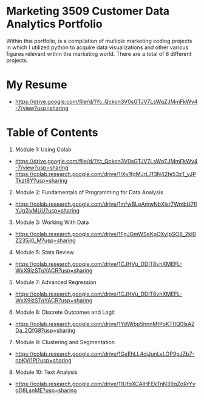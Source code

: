 # Marketing 3509 Customer Data Analytics Portfolio
Within this portfolio, is a compilation of multiple marketing coding projects in which I utilized python to acquire data visualizations and other various figures relevant within the marketing world. There are a total of 8 different projects.
# My Resume
- https://drive.google.com/file/d/1Yc_Qckon3V0sGTJV7LsWqZJMmFkWv4-7/view?usp=sharing
# Table of Contents
1. Module 1: Using Colab
- https://drive.google.com/file/d/1Yc_Qckon3V0sGTJV7LsWqZJMmFkWv4-7/view?usp=sharing
- https://colab.research.google.com/drive/1IXv1fgMJrL7f3N42fe53zT_vJPTkzt8Y?usp=sharing
2. Module 2: Fundamentals of Programming for Data Analysis
- https://colab.research.google.com/drive/1mfwBLoAmwNbXIsr7WmbU7flYJg2iyMUU?usp=sharing
3. Module 3: Working With Data
- https://colab.research.google.com/drive/1FgJGmWSeKpOXvIpSO8_2kI0Z235ji0_M?usp=sharing
4. Module 5: Stats Review
- https://colab.research.google.com/drive/1CJHVu_DDlT8vhXMEFL-WxX9izSTqYACR?usp=sharing
5. Module 7: Advanced Regression
- https://colab.research.google.com/drive/1CJHVu_DDlT8vhXMEFL-WxX9izSTqYACR?usp=sharing
6. Module 8: Discrete Outcomes and Logit
- https://colab.research.google.com/drive/1YdWibp5hnnMtPoKTfIQ0lsAZDa_2QfG8?usp=sharing
7. Module 9: Clustering and Segmentation
- https://colab.research.google.com/drive/1GeEhLL4cjJunLvLOP9pJZb7-nbKVI1Pl?usp=sharing
8. Module 10: Text Analysis
- https://colab.research.google.com/drive/11UfqXCAlHFEkTnN39qZoRrYvgD8LsnME?usp=sharing
